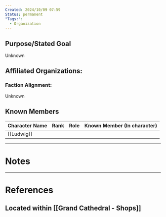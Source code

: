 ```yaml
---
Created: 2024/10/09 07:59
Status: permanent
"Tags:":
  - Organization
---
```

## Purpose/Stated Goal
Unknown
## Affiliated Organizations:
### Faction Alignment:
Unknown

## Known Members

| Character Name | Rank | Role | Known Member (In character) |
| -------------- | ---: | ---: | --------------------------- |
| [[Ludwig]]     |      |      |                             |


---
# Notes

---
# References
## Located within [[Grand Cathedral - Shops]]